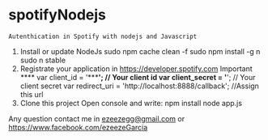 # spotifyNodejs
```
Autenthication in Spotify with nodejs and Javascript
```

1. Install or update NodeJs
  sudo npm cache clean -f
  sudo npm install -g n
  sudo n stable
2. Registrate your application in https://developer.spotify.com
  Important ****
  var client_id = '***********'; // Your client id
  var client_secret = '********'; // Your client secret
  var redirect_uri = 'http://localhost:8888/callback'; //Assign this url
3. Clone this project
  Open console and write:
  npm install
  node app.js
  
Any question contact me in ezeezegg@gmail.com or https://www.facebook.com/ezeezeGarcia
